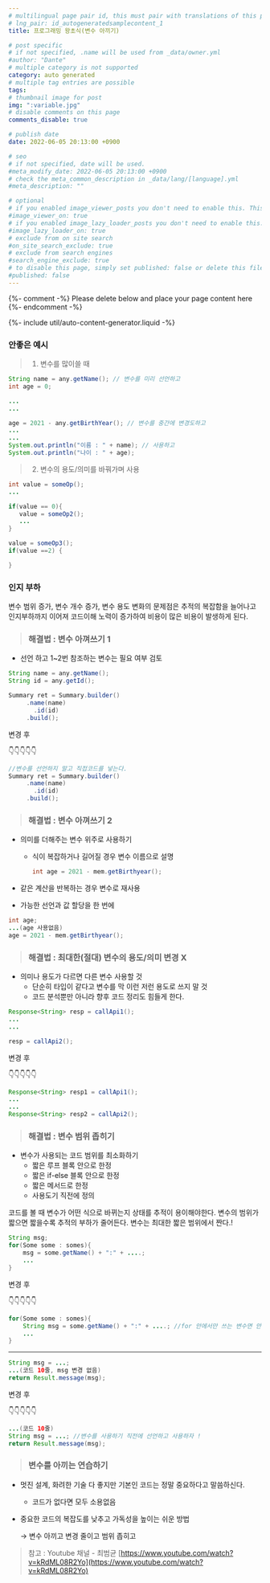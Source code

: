 ```yaml
---
# multilingual page pair id, this must pair with translations of this page. (This name must be unique)
# lng_pair: id_autogeneratedsamplecontent_1
title: 프로그래밍 왕초식(변수 아끼기)

# post specific
# if not specified, .name will be used from _data/owner.yml
#author: "Dante"
# multiple category is not supported
category: auto generated
# multiple tag entries are possible
tags:
# thumbnail image for post
img: ":variable.jpg"
# disable comments on this page
comments_disable: true

# publish date
date: 2022-06-05 20:13:00 +0900

# seo
# if not specified, date will be used.
#meta_modify_date: 2022-06-05 20:13:00 +0900
# check the meta_common_description in _data/lang/[language].yml
#meta_description: ""

# optional
# if you enabled image_viewer_posts you don't need to enable this. This is only if image_viewer_posts = false
#image_viewer_on: true
# if you enabled image_lazy_loader_posts you don't need to enable this. This is only if image_lazy_loader_posts = false
#image_lazy_loader_on: true
# exclude from on site search
#on_site_search_exclude: true
# exclude from search engines
#search_engine_exclude: true
# to disable this page, simply set published: false or delete this file
#published: false
---
```

{%- comment -%} Please delete below and place your page content here {%- endcomment -%}

{%- include util/auto-content-generator.liquid -%}

<!-- outline-start -->

### 안좋은 예시

> 1. 변수를 많이쓸 때

```java
String name = any.getName(); // 변수를 미리 선언하고
int age = 0;

...
...

age = 2021 - any.getBirthYear(); // 변수를 중간에 변경도하고
...
...
System.out.println("이름 : " + name); // 사용하고
System.out.println("나이 : " + age);
```

> 2. 변수의 용도/의미를 바꿔가며 사용

```java
int value = someOp();
...

if(value == 0){
   value = someOp2();
   ...
}

value = someOp3();
if(value ==2) {

}
```

### 인지 부하

변수 범위 증가, 변수 개수 증가, 변수 용도 변화의 문제점은  추적의 복잡함을 늘어나고 인지부하까지 이어져 코드이해 노력이 증가하여 비용이 많은 비용이 발생하게 된다.



> ### 해결법 : 변수 아껴쓰기 1

- 선언 하고 1~2번 참조하는 변수는 필요 여부 검토

```java
String name = any.getName();
String id = any.getId();

Summary ret = Summary.builder()
     .name(name)
	   .id(id)
     .build();
```

변경 후

👇👇👇👇👇

```java
//변수를 선언하지 말고 직접코드를 넣는다.
Summary ret = Summary.builder()
     .name(name)
	   .id(id)
     .build();
```



> ### 해결법 : 변수 아껴쓰기 2

- 의미를 더해주는 변수 위주로 사용하기
  - 식이 복잡하거나 길어질 경우 변수 이름으로 설명

    ```java
    int age = 2021 - mem.getBirthyear();
    ```

- 같은 계산을 반복하는 경우 변수로 재사용

- 가능한 선언과 값 할당을 한 번에

```java
int age;
...(age 사용없음)
age = 2021 - mem.getBirthyear();

```

> ### 해결법 : 최대한(절대) 변수의 용도/의미 변경 X

- 의미나 용도가 다르면 다른 변수 사용할 것
  - 단순히 타입이 같다고 변수를 막 이런 저런 용도로 쓰지 말 것
  - 코드 분석뿐만 아니라 향후 코드 정리도 힘들게 한다.

```java
Response<String> resp = callApi1();
...
...

resp = callApi2();
```

변경 후

👇👇👇👇👇

```java
Response<String> resp1 = callApi1();
...
...
Response<String> resp2 = callApi2();
```

> ### 해결법 : 변수 범위 좁히기

- 변수가 사용되는 코드 범위를 최소화하기
  - 짧은 루프 블록 안으로 한정
  - 짧은 if-else 블록 안으로 한정
  - 짧은 메서드로 한정
  - 사용도기 직전에 정의

코드를 볼 때 변수가 어떤 식으로 바뀌는지 상태를 추적이 용이해야한다. 변수의 범위가 짧으면 짧을수록 추적의 부하가 줄어든다. 변수는 최대한 짧은 범위에서 짠다.!

```java
String msg;
for(Some some : somes){
	msg = some.getName() + ":" + ....;
	...
}
```

변경 후

👇👇👇👇👇

```java
for(Some some : somes){
	String msg = some.getName() + ":" + ....; //for 안에서만 쓰는 변수면 안에서 선언하자!
	...
}
```

---

```java
String msg = ...;
...(코드 10줄, msg 변경 없음)
return Result.message(msg);
```

변경 후

👇👇👇👇👇

```java
...(코드 10줄)
String msg = ...; //변수를 사용하기 직전에 선언하고 사용하자 !
return Result.message(msg);
```

> ### 변수를 아끼는 연습하기

- 멋진 설계, 화려한 기술 다 좋지만 기본인 코드는 정말 중요하다고 말씀하신다.
  - 코드가 없다면 모두 소용없음

- 중요한 코드의 복잡도를 낮추고 가독성을 높이는 쉬운 방법

  → 변수 아끼고 변경 줄이고 범위 좁히고


> 참고 : Youtube 채널 -  최범균  [https://www.youtube.com/watch?v=kRdML08R2Yo](https://www.youtube.com/watch?v=kRdML08R2Yo)

<!-- outline-end -->
